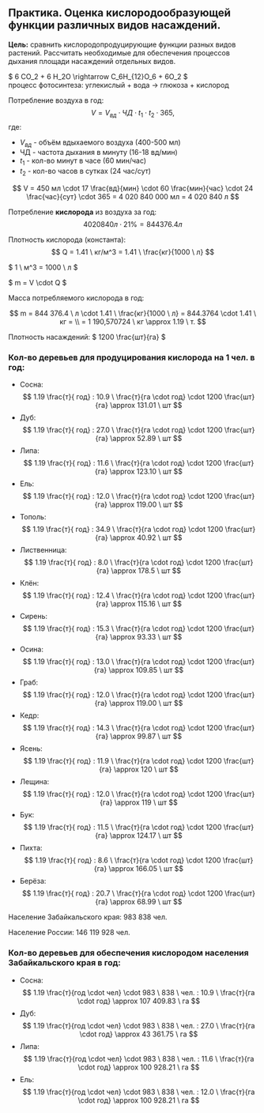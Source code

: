 Практика. Оценка кислородообразующей функции различных видов насаждений.
---

__Цель:__ сравнить кислородопродуцирующие функции разных видов растений.
Рассчитать необходимые для обеспечения процессов дыхания площади насаждений отдельных видов.

<!-- Записать тему, цель, формулы -->

$ 6 CO_2 + 6 H_2O \rightarrow C_6H_{12}O_6 + 6O_2 $  
процесс фотосинтеза: углекислый + вода -> глюкоза + кислород

Потребление воздуха в год:
$$ V = V_{вд} \cdot ЧД \cdot t_1 \cdot t_2 \cdot 365 , $$
где:
- $V_{вд}$ - объём вдыхаемого воздуха (400-500 мл)
- ЧД - частота дыхания в минуту (16-18 вд/мин)
- $t_1$ - кол-во минут в часе (60 мин/час)
- $t_2$ - кол-во часов в сутках (24 час/сут)

$$ V = 450 мл \cdot 17 \frac{вд}{мин} \cdot 60 \frac{мин}{час} \cdot 24 \frac{час}{сут} \cdot 365 = 4 020 840 000 мл = 4 020 840 л $$

Потребление __кислорода__ из воздуха за год:
$$ 4 020 840 л \cdot 21 \% = 844 376.4 л $$

Плотность кислорода (константа):
$$ Q = 1.41 \ кг/м^3 = 1.41 \ \frac{кг}{1000 \ л} $$

$ 1 \ м^3 = 1000 \ л $

$ m = V \cdot Q $

Масса потребляемого кислорода в год:

$$ m = 844 376.4 \ л \cdot 1.41 \ \frac{кг}{1000 \ л} = 844.3764 \cdot 1.41 \ кг = \\ = 1 190,570724 \ кг \approx 1.19 \ т. $$

Плотность насаждений: $ 1200 \frac{шт}{га} $

<!-- 10.9 т / га*год -->

### Кол-во деревьев для продуцирования кислорода на 1 чел. в год:

- Сосна: $$ 1.19 \frac{т}{ год} : 10.9 \ \frac{т}{га \cdot год} \cdot 1200 \frac{шт}{га} \approx 131.01 \ шт  $$
- Дуб: $$ 1.19 \frac{т}{ год} : 27.0 \ \frac{т}{га \cdot год} \cdot 1200 \frac{шт}{га} \approx 52.89 \ шт  $$
- Липа: $$ 1.19 \frac{т}{ год} : 11.6 \ \frac{т}{га \cdot год} \cdot 1200 \frac{шт}{га} \approx 123.10 \ шт  $$
- Ель: $$ 1.19 \frac{т}{ год} : 12.0 \ \frac{т}{га \cdot год} \cdot 1200 \frac{шт}{га} \approx 119.00 \ шт  $$
- Тополь: $$ 1.19 \frac{т}{ год} : 34.9 \ \frac{т}{га \cdot год} \cdot 1200 \frac{шт}{га} \approx 40.92 \ шт  $$
- Лиственница: $$ 1.19 \frac{т}{ год} : 8.0 \ \frac{т}{га \cdot год} \cdot 1200 \frac{шт}{га} \approx 178.5 \ шт  $$
- Клён: $$ 1.19 \frac{т}{ год} : 12.4 \ \frac{т}{га \cdot год} \cdot 1200 \frac{шт}{га} \approx 115.16 \ шт  $$
- Сирень: $$ 1.19 \frac{т}{ год} : 15.3 \ \frac{т}{га \cdot год} \cdot 1200 \frac{шт}{га} \approx 93.33 \ шт  $$
- Осина: $$ 1.19 \frac{т}{ год} : 13.0 \ \frac{т}{га \cdot год} \cdot 1200 \frac{шт}{га} \approx 109.85 \ шт  $$
- Граб: $$ 1.19 \frac{т}{ год} : 12.0 \ \frac{т}{га \cdot год} \cdot 1200 \frac{шт}{га} \approx 119.00 \ шт  $$
- Кедр: $$ 1.19 \frac{т}{ год} : 14.3 \ \frac{т}{га \cdot год} \cdot 1200 \frac{шт}{га} \approx 99.87 \ шт  $$
- Ясень: $$ 1.19 \frac{т}{ год} : 11.9 \ \frac{т}{га \cdot год} \cdot 1200 \frac{шт}{га} \approx 120 \ шт  $$
- Лещина: $$ 1.19 \frac{т}{ год} : 12.0 \ \frac{т}{га \cdot год} \cdot 1200 \frac{шт}{га} \approx 119 \ шт  $$
- Бук: $$ 1.19 \frac{т}{ год} : 11.5 \ \frac{т}{га \cdot год} \cdot 1200 \frac{шт}{га} \approx 124.17 \ шт  $$
- Пихта: $$ 1.19 \frac{т}{ год} : 8.6 \ \frac{т}{га \cdot год} \cdot 1200 \frac{шт}{га} \approx 166.05 \ шт  $$
- Берёза: $$ 1.19 \frac{т}{ год} : 20.7 \ \frac{т}{га \cdot год} \cdot 1200 \frac{шт}{га} \approx 68.99 \ шт  $$

Население Забайкальского края: 983 838 чел.

Население России: 146 119 928 чел.

### Кол-во деревьев для обеспечения кислородом населения Забайкальского края в год:

- Сосна: $$ 1.19 \frac{т}{год \cdot чел} \cdot 983 \ 838 \ чел. : 10.9 \ \frac{т}{га \cdot год} \approx 107 409.83 \ га $$
- Дуб: $$ 1.19 \frac{т}{год \cdot чел} \cdot 983 \ 838 \ чел. : 27.0 \ \frac{т}{га \cdot год} \approx 43 361.75 \ га $$
- Липа: $$ 1.19 \frac{т}{год \cdot чел} \cdot 983 \ 838 \ чел. : 11.6 \ \frac{т}{га \cdot год} \approx 100 928.21 \ га $$
- Ель: $$ 1.19 \frac{т}{год \cdot чел} \cdot 983 \ 838 \ чел. : 12.0 \ \frac{т}{га \cdot год} \approx 100 928.21 \ га $$
